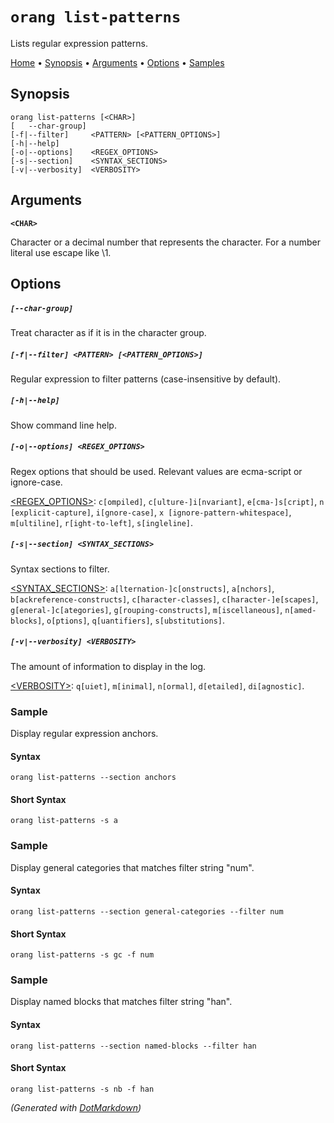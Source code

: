 ﻿# `orang list-patterns`

Lists regular expression patterns\.

[Home](README.md#readme) &#x2022; [Synopsis](#Synopsis) &#x2022; [Arguments](#Arguments) &#x2022; [Options](#Options) &#x2022; [Samples](#Samples)

## Synopsis

```
orang list-patterns [<CHAR>]
[   --char-group]
[-f|--filter]     <PATTERN> [<PATTERN_OPTIONS>]
[-h|--help]
[-o|--options]    <REGEX_OPTIONS>
[-s|--section]    <SYNTAX_SECTIONS>
[-v|--verbosity]  <VERBOSITY>
```

## Arguments

**`<CHAR>`**

Character or a decimal number that represents the character\. For a number literal use escape like \\1\.

## Options

##### `[--char-group]`

Treat character as if it is in the character group\.

##### `[-f|--filter] <PATTERN> [<PATTERN_OPTIONS>]`

Regular expression to filter patterns \(case\-insensitive by default\)\.

##### `[-h|--help]`

Show command line help\.

##### `[-o|--options] <REGEX_OPTIONS>`

Regex options that should be used\. Relevant values are ecma\-script or ignore\-case\.

[\<REGEX_OPTIONS>](OptionValues.md#regex_options): `c[ompiled]`, `c[ulture-]i[nvariant]`, `e[cma-]s[cript]`, `n [explicit-capture]`, `i[gnore-case]`, `x [ignore-pattern-whitespace]`, `m[ultiline]`, `r[ight-to-left]`, `s[ingleline]`\.

##### `[-s|--section] <SYNTAX_SECTIONS>`

Syntax sections to filter\.

[\<SYNTAX_SECTIONS>](OptionValues.md#syntax_sections): `a[lternation-]c[onstructs]`, `a[nchors]`, `b[ackreference-constructs]`, `c[haracter-classes]`, `c[haracter-]e[scapes]`, `g[eneral-]c[ategories]`, `g[rouping-constructs]`, `m[iscellaneous]`, `n[amed-blocks]`, `o[ptions]`, `q[uantifiers]`, `s[ubstitutions]`\.

##### `[-v|--verbosity] <VERBOSITY>`

The amount of information to display in the log\.

[\<VERBOSITY>](OptionValues.md#verbosity): `q[uiet]`, `m[inimal]`, `n[ormal]`, `d[etailed]`, `di[agnostic]`\.

### Sample

Display regular expression anchors.

#### Syntax

```
orang list-patterns --section anchors
```

#### Short Syntax

```
orang list-patterns -s a
```

### Sample

Display general categories that matches filter string "num".

#### Syntax

```
orang list-patterns --section general-categories --filter num

```

#### Short Syntax

```
orang list-patterns -s gc -f num
```

### Sample

Display named blocks that matches filter string "han".

#### Syntax

```
orang list-patterns --section named-blocks --filter han

```

#### Short Syntax

```
orang list-patterns -s nb -f han
```

*\(Generated with [DotMarkdown](http://github.com/JosefPihrt/DotMarkdown)\)*